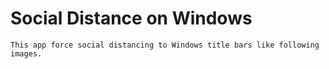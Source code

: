# Social Distance on Windows
    This app force social distancing to Windows title bars like following images.